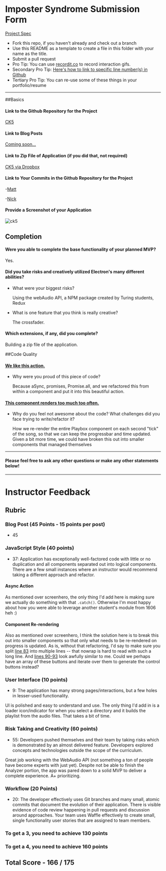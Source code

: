 # Imposter Syndrome Submission Form

[Project Spec](http://frontend.turing.io/projects/imposter-syndrome.html)

* Fork this repo, if you haven't already and check out a branch
* Use this README as a template to create a file in this folder with your name as the title.
* Submit a pull request
* Pro Tip: You can use [recordit.co](http://recordit.co/) to record interaction gifs.
* Secondary Pro Tip: [Here's how to link to specific line number(s) in Github](http://stackoverflow.com/questions/23821235/how-to-link-to-specific-line-number-on-github)
* Tertiary Pro Tip: You can re-use some of these things in your portfolio/resume

------

##Basics

#### Link to the Github Repository for the Project
[CK5](https://github.com/MilkMan90/ck5)

#### Link to Blog Posts
[Coming soon...](http://burymewithmymoney.com/)

#### Link to Zip File of Application (if you did that, not required)
[CK5 via Dropbox](https://www.dropbox.com/s/rg6acobashvvwri/ElectronReact-1.0.0-mac.zip?dl=0)

#### Link to Your Commits in the Github Repository for the Project

-[Matt](https://github.com/MilkMan90/ck5/commits?author=MilkMan90)

-[Nick](https://github.com/MilkMan90/ck5/commits?author=nnchambs)

#### Provide a Screenshot of your Application
![ck5](http://g.recordit.co/4rlX5j9W3y.gif)

## Completion

#### Were you able to complete the base functionality of your planned MVP?
  Yes. 

#### Did you take risks and creatively utilized Electron's many different abilities?
* What were your biggest risks?
    
    Using the webAudio API, a NPM package created by Turing students, Redux 
* What is one feature that you think is really creative?
  
    The crossfader. 

#### Which extensions, if any, did you complete?

  Building a zip file of the application. 


##Code Quality

#### [We like this action.](https://github.com/MilkMan90/ck5/blob/master/app/actions/loadsong.js#L56-L85)
* Why were you proud of this piece of code?

  Because aSync, promises, Promise.all, and we refactored this from within a  component and put it into this beautiful action. 

#### [This component renders too much too often.](https://github.com/MilkMan90/ck5/blob/master/app/components/PlayBox.js#L80-L103)
* Why do you feel not awesome about the code? What challenges did you face trying to write/refactor it? 

  How we re-render the entire Playbox component on each second "tick" of the  song, so that we can keep the progressbar and time updated. Given a bit more  time, we could have broken this out into smaller components that managed  themselves  
  
-----

#### Please feel free to ask any other questions or make any other statements below!

-----

# Instructor Feedback

## Rubric

### Blog Post (45 Points - 15 points per post)
* 45

### JavaScript Style (40 points)

* 37: Application has exceptionally well-factored code with little or no duplication and all components separated out into logical components. There are a few small instances where an instructor would recommend taking a different approach and refactor.

#### Async Action
As mentioned over screenhero, the only thing I'd add here is making sure we actually do something with that `.catch()`. Otherwise I'm most happy about how you were able to leverage another student's module from 1606 heh :)

#### Component Re-rendering
Also as mentioned over screenhero, I think the solution here is to break this out into smaller components so that only what needs to be re-rendered on progress is updated. As is, without that refactoring, I'd say to make sure you split [line 83](https://github.com/MilkMan90/ck5/blob/master/app/components/PlayBox.js#L83) into multiple lines -- that nowrap is hard to read with such a long line. And [lines 90-93](https://github.com/MilkMan90/ck5/blob/master/app/components/PlayBox.js#L90-L93) look awfully similar to me. Could we perhaps have an array of these buttons and iterate over them to generate the control buttons instead?


### User Interface (10 points)

* 9: The application has many strong pages/interactions, but a few holes in lesser-used functionality. 

UI is polished and easy to understand and use. The only thing I'd add in is a loader icon/indicator for when you select a directory and it builds the playlist from the audio files. That takes a bit of time.


### Risk Taking and Creativity (60 points)

- 55: Developers pushed themselves and their team by taking risks which is demonstrated by an almost delivered feature. Developers explored concepts and technologies outside the scope of the curriculum.

Great job working with the WebAudio API (not something a ton of people have become experts with just yet). Despite not be able to finish the Analyzer portion, the app was pared down to a solid MVP to deliver a complete experience. A+ prioritizing.


### Workflow (20 Points)

* 20: The developer effectively uses Git branches and many small, atomic commits that document the evolution of their application. There is visible evidence of code review happening in pull requests and discussion around approaches. Your team uses Waffle effectively to create small, single functionality user stories that are assigned to team members.


### To get a 3, you need to achieve 130 points
### To get a 4, you need to achieve 160 points

## Total Score -  166 / 175

